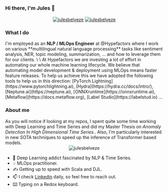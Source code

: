 ### Hi there, I'm Jules 👋
<p align="center">
  <a href="https://www.linkedin.com/in/jules-belveze/" target="blank"><img align="center" src="https://img.shields.io/badge/-LinkedIn-039BE5?style=for-the-badge&logo=Linkedin&logoColor=white&link=https://www.linkedin.com/in/jules-belveze/" alt="julesbelveze"/></a>
  <a href="https://github.com/JulesBelveze?tab=repositories" target="blank"><img align="center" src="https://img.shields.io/badge/github%20-%23121011.svg?&style=for-the-badge&logo=github&logoColor=white&link=https://github.com/JulesBelveze?tab=repositories" alt="julesbelveze"/></a>
</p>
<h3> What I do </h3>
I'm employed as an <b>NLP / MLOps Engineer</b> at @Hypefactors where I work on various **multilingual natural language processing** tasks like sentiment analysis, NER, topic modeling, summarization, ... and how to leverage them for our clients. \
\
At Hypefactors we are investing a lot of effort in automating our whole machine learning lifecycle. We believe that automating model development & deployment using MLOps means faster feature releases. To help us achieve this we have adopted the following tools to help us in this direction: [PyTorch Lightning](https://www.pytorchlightning.ai), [Hydra](https://hydra.cc/docs/intro/), [Neptune.ai](https://neptune.ai), [ONNXruntime](https://onnxruntime.ai), [Metaflow](https://docs.metaflow.org), [Label Studio](https://labelstud.io) ...

<h3> About me </h3>
As you will notice if looking at my repos, I spent quite some time working with Deep Learning and Time Series and did my Master Thesis on <i>Anomaly Detection In High Dimensional Time Series.</i>. Also, I'm particularly interested in new SOTA techniques to speed up the inference of Transformer based models.

<div align="center">
  <img src="https://github-readme-stats.vercel.app/api?username=JulesBelveze&show_icons=true" alt=julesbelveze />
</div>

- :snake: Deep Learning addict fascinated by NLP & Time Series.
- :bulb: MLOps practitioner.
- :writing_hand: Getting up to speed with Scala and DJL.
- 📫 I check [Linkedin](https://www.linkedin.com/in/jules-belveze/) daily, so feel free to reach out.
- ⌨️ Typing on a Redox keyboard.
